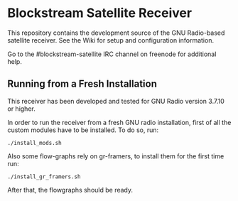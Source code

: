 # Blockstream Satellite Receiver

This repository contains the development source of the GNU Radio-based 
satellite receiver.  See the Wiki for setup and configuration information. 

Go to the #blockstream-satellite IRC channel on freenode for additional help.

## Running from a Fresh Installation

This receiver has been developed and tested for GNU Radio version 3.7.10 or higher.

In order to run the receiver from a fresh GNU radio installation,
first of all the custom modules have to be installed. To do so, run:

```
./install_mods.sh
```

Also some flow-graphs rely on gr-framers, to install them for the first time run:

```
./install_gr_framers.sh
```

After that, the flowgraphs should be ready.
